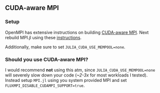 ## CUDA-aware MPI

### Setup

OpenMPI has extensive instructions on building
[CUDA-aware MPI](https://www-lb.open-mpi.org/faq/?category=buildcuda). Next rebuild MPI.jl
using these
[instructions](https://juliaparallel.org/MPI.jl/stable/configuration/#Using-a-system-provided-MPI).

Additionally, make sure to set `JULIA_CUDA_USE_MEMPOOL=none`.

### Should you use CUDA-aware MPI?

I would recommend **not** using this atm, since `JULIA_CUDA_USE_MEMPOOL=none` will severely
slow down your code (*~2-3x* for most workloads I tested). Instead setup `MPI.jl` using you
system provided MPI and set `FLUXMPI_DISABLE_CUDAMPI_SUPPORT=true`.

